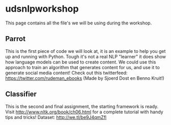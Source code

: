 # udsnlpworkshop
This page contains all the file's we will be using during the workshop.

## Parrot
This is the first piece of code we will look at, it is an example to help you get up and running with Python. Tough it's not a real NLP "learner" it does show how language models can be used to create content. We could use this approach to train an algorithm that generates content for us, and use it to generate social media content! 
Check out this twitterfeed: https://twitter.com/rudeman_ebooks (Made by Sjoerd Dost en Benno Kruit!)

## Classifier
This is the second and final assignment, the starting framework is ready. Visit http://www.nltk.org/book/ch06.html for a complete tutorial with handy tips and tricks!
Dataset: http://we.tl/be9J4qmZfl